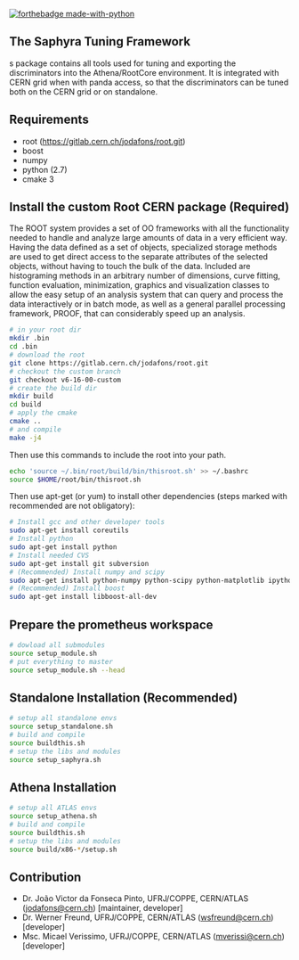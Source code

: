 [![forthebadge made-with-python](http://ForTheBadge.com/images/badges/made-with-python.svg)](https://www.python.org/)

## The Saphyra Tuning Framework

s package contains all tools used for tuning and exporting the discriminators 
into the Athena/RootCore environment. It is integrated with CERN grid when with 
panda access, so that the discriminators can be tuned both on the CERN grid or 
on standalone.

## Requirements

- root (https://gitlab.cern.ch/jodafons/root.git)
- boost
- numpy
- python (2.7)
- cmake 3


## Install the custom Root CERN package (Required)

The ROOT system provides a set of OO frameworks with all the functionality
needed to handle and analyze large amounts of data in a very efficient way.
Having the data defined as a set of objects, specialized storage methods are
used to get direct access to the separate attributes of the selected objects,
without having to touch the bulk of the data. Included are histograming
methods in an arbitrary number of dimensions, curve fitting, function
evaluation, minimization, graphics and visualization classes to allow
the easy setup of an analysis system that can query and process the data
interactively or in batch mode, as well as a general parallel processing
framework, PROOF, that can considerably speed up an analysis.


```bash
# in your root dir
mkdir .bin
cd .bin
# download the root
git clone https://gitlab.cern.ch/jodafons/root.git
# checkout the custom branch
git checkout v6-16-00-custom
# create the build dir
mkdir build
cd build
# apply the cmake 
cmake ..
# and compile
make -j4
```

Then use this commands to include the root into your path.

```bash
echo 'source ~/.bin/root/build/bin/thisroot.sh' >> ~/.bashrc
source $HOME/root/bin/thisroot.sh
```

Then use apt-get (or yum) to install other dependencies (steps marked with recommended are not obligatory):

```bash
# Install gcc and other developer tools
sudo apt-get install coreutils
# Install python
sudo apt-get install python
# Install needed CVS
sudo apt-get install git subversion
# (Recommended) Install numpy and scipy
sudo apt-get install python-numpy python-scipy python-matplotlib ipython ipython-notebook python-pandas python-sympy python-nose
# (Recommended) Install boost
sudo apt-get install libboost-all-dev
```

## Prepare the prometheus workspace

```bash
# dowload all submodules
source setup_module.sh
# put everything to master
source setup_module.sh --head
```



## Standalone Installation (Recommended)

```bash
# setup all standalone envs
source setup_standalone.sh
# build and compile
source buildthis.sh
# setup the libs and modules
source setup_saphyra.sh
```

## Athena Installation

```bash
# setup all ATLAS envs
source setup_athena.sh
# build and compile
source buildthis.sh
# setup the libs and modules
source build/x86-*/setup.sh
```


## Contribution

- Dr. João Victor da Fonseca Pinto, UFRJ/COPPE, CERN/ATLAS (jodafons@cern.ch) [maintainer, developer]
- Dr. Werner Freund, UFRJ/COPPE, CERN/ATLAS (wsfreund@cern.ch) [developer]
- Msc. Micael Verissimo, UFRJ/COPPE, CERN/ATLAS (mverissi@cern.ch) [developer]


